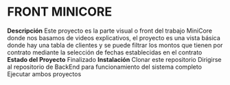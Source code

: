 # FRONT MINICORE #
**Descripción**
Este proyecto es la parte visual o front del trabajo MiniCore donde nos basamos de videos explicativos, el proyecto es una vista básica donde hay una tabla de clientes y se puede filtrar los montos 
que tienen por contrato mediante la selección de fechas establecidas en el contrato
**Estado del Proyecto**
Finalizado
**Instalación**
Clonar este repositorio
Dirigirse al repositorio de BackEnd para funcionamiento del sistema completo
Ejecutar ambos proyectos
